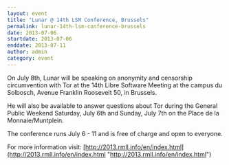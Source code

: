 ```yaml
---
layout: event
title: "Lunar @ 14th LSM Conference, Brussels"
permalink: lunar-14th-lsm-conference-brussels
date: 2013-07-06
startdate: 2013-07-06
enddate: 2013-07-11
author: admin
category: event
---
```


On July 8th, Lunar will be speaking on anonymity and censorship circumvention with Tor at the 14th Libre Software Meeting at the campus du Solbosch, Avenue Franklin Roosevelt 50, in Brussels.

He will also be available to answer questions about Tor during the General Public Weekend Saturday, July 6th and Sunday, July 7th on the Place de la Monnaie/Muntplein.

The conference runs July 6 - 11 and is free of charge and open to everyone.

For more information visit: [http://2013.rmll.info/en/index.html](http://2013.rmll.info/en/index.html "http://2013.rmll.info/en/index.html")

